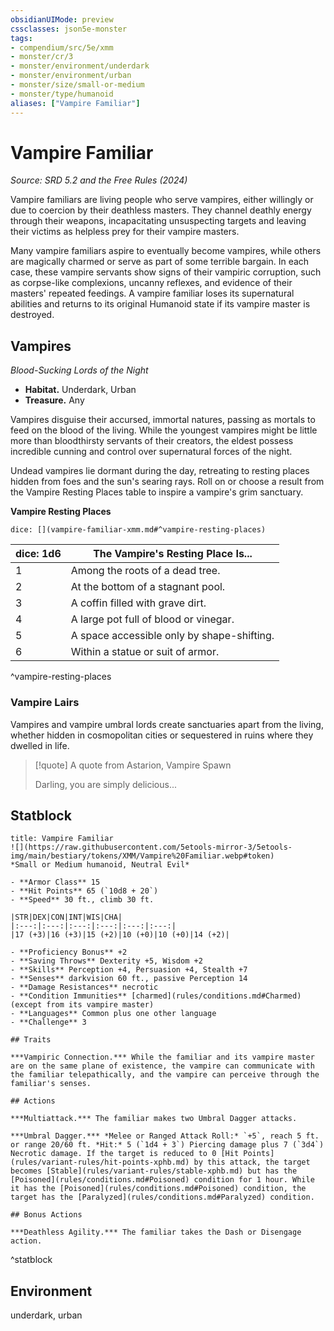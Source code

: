 ```yaml
---
obsidianUIMode: preview
cssclasses: json5e-monster
tags:
- compendium/src/5e/xmm
- monster/cr/3
- monster/environment/underdark
- monster/environment/urban
- monster/size/small-or-medium
- monster/type/humanoid
aliases: ["Vampire Familiar"]
---
```

# Vampire Familiar
*Source: SRD 5.2 and the Free Rules (2024)*  

Vampire familiars are living people who serve vampires, either willingly or due to coercion by their deathless masters. They channel deathly energy through their weapons, incapacitating unsuspecting targets and leaving their victims as helpless prey for their vampire masters.

Many vampire familiars aspire to eventually become vampires, while others are magically charmed or serve as part of some terrible bargain. In each case, these vampire servants show signs of their vampiric corruption, such as corpse-like complexions, uncanny reflexes, and evidence of their masters' repeated feedings. A vampire familiar loses its supernatural abilities and returns to its original Humanoid state if its vampire master is destroyed.

## Vampires

*Blood-Sucking Lords of the Night*

- **Habitat.** Underdark, Urban  
- **Treasure.** Any  

Vampires disguise their accursed, immortal natures, passing as mortals to feed on the blood of the living. While the youngest vampires might be little more than bloodthirsty servants of their creators, the eldest possess incredible cunning and control over supernatural forces of the night.

Undead vampires lie dormant during the day, retreating to resting places hidden from foes and the sun's searing rays. Roll on or choose a result from the Vampire Resting Places table to inspire a vampire's grim sanctuary.

**Vampire Resting Places**

`dice: [](vampire-familiar-xmm.md#^vampire-resting-places)`

| dice: 1d6 | The Vampire's Resting Place Is... |
|-----------|-----------------------------------|
| 1 | Among the roots of a dead tree. |
| 2 | At the bottom of a stagnant pool. |
| 3 | A coffin filled with grave dirt. |
| 4 | A large pot full of blood or vinegar. |
| 5 | A space accessible only by shape-shifting. |
| 6 | Within a statue or suit of armor. |
^vampire-resting-places

### Vampire Lairs

Vampires and vampire umbral lords create sanctuaries apart from the living, whether hidden in cosmopolitan cities or sequestered in ruins where they dwelled in life.

> [!quote] A quote from Astarion, Vampire Spawn  
> 
> Darling, you are simply delicious...


## Statblock

```ad-statblock
title: Vampire Familiar
![](https://raw.githubusercontent.com/5etools-mirror-3/5etools-img/main/bestiary/tokens/XMM/Vampire%20Familiar.webp#token)
*Small or Medium humanoid, Neutral Evil*

- **Armor Class** 15
- **Hit Points** 65 (`10d8 + 20`)
- **Speed** 30 ft., climb 30 ft.

|STR|DEX|CON|INT|WIS|CHA|
|:---:|:---:|:---:|:---:|:---:|:---:|
|17 (+3)|16 (+3)|15 (+2)|10 (+0)|10 (+0)|14 (+2)|

- **Proficiency Bonus** +2
- **Saving Throws** Dexterity +5, Wisdom +2
- **Skills** Perception +4, Persuasion +4, Stealth +7
- **Senses** darkvision 60 ft., passive Perception 14
- **Damage Resistances** necrotic
- **Condition Immunities** [charmed](rules/conditions.md#Charmed) (except from its vampire master)
- **Languages** Common plus one other language
- **Challenge** 3

## Traits

***Vampiric Connection.*** While the familiar and its vampire master are on the same plane of existence, the vampire can communicate with the familiar telepathically, and the vampire can perceive through the familiar's senses.

## Actions

***Multiattack.*** The familiar makes two Umbral Dagger attacks.

***Umbral Dagger.*** *Melee or Ranged Attack Roll:* `+5`, reach 5 ft. or range 20/60 ft. *Hit:* 5 (`1d4 + 3`) Piercing damage plus 7 (`3d4`) Necrotic damage. If the target is reduced to 0 [Hit Points](rules/variant-rules/hit-points-xphb.md) by this attack, the target becomes [Stable](rules/variant-rules/stable-xphb.md) but has the [Poisoned](rules/conditions.md#Poisoned) condition for 1 hour. While it has the [Poisoned](rules/conditions.md#Poisoned) condition, the target has the [Paralyzed](rules/conditions.md#Paralyzed) condition.

## Bonus Actions

***Deathless Agility.*** The familiar takes the Dash or Disengage action.
```
^statblock

## Environment

underdark, urban